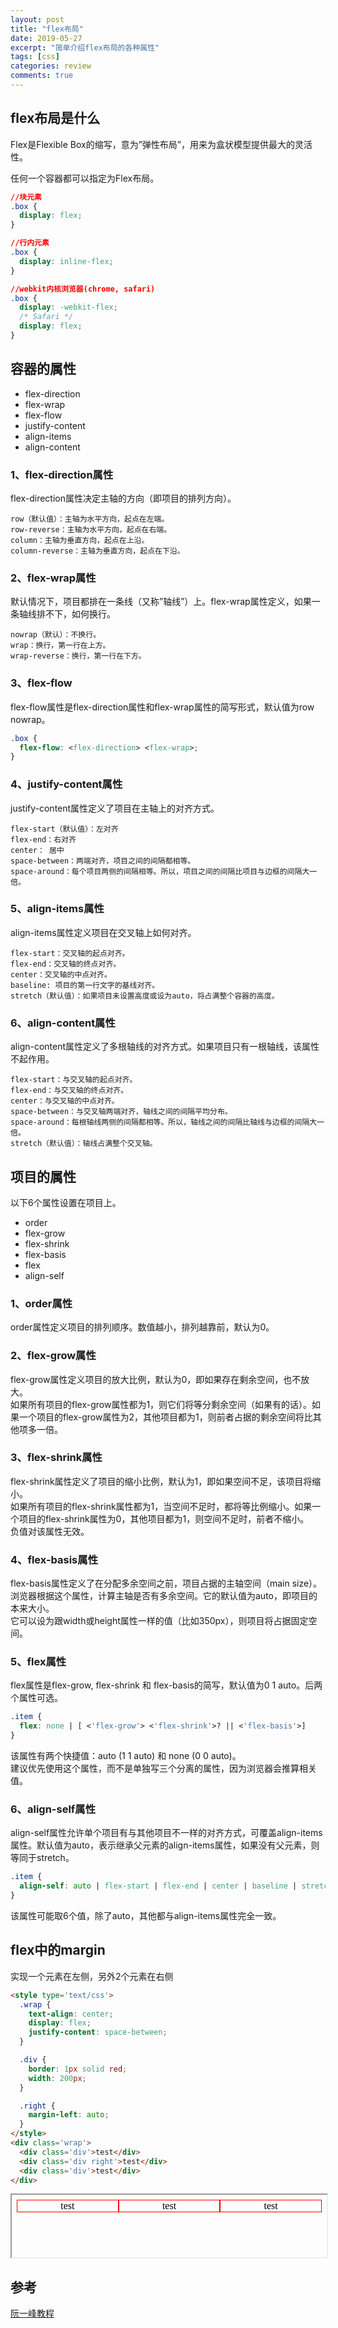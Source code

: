 ```yaml
---
layout: post
title: "flex布局"
date: 2019-05-27
excerpt: "简单介绍flex布局的各种属性"
tags: [css]
categories: review
comments: true
---
```


## flex布局是什么

Flex是Flexible Box的缩写，意为”弹性布局”，用来为盒状模型提供最大的灵活性。

任何一个容器都可以指定为Flex布局。

```css
//块元素
.box {
  display: flex;
}

//行内元素
.box {
  display: inline-flex;
}

//webkit内核浏览器(chrome, safari)
.box {
  display: -webkit-flex;
  /* Safari */
  display: flex;
}
```

## 容器的属性

* flex-direction
* flex-wrap
* flex-flow
* justify-content
* align-items
* align-content

### 1、flex-direction属性

flex-direction属性决定主轴的方向（即项目的排列方向）。

```
row（默认值）：主轴为水平方向，起点在左端。
row-reverse：主轴为水平方向，起点在右端。
column：主轴为垂直方向，起点在上沿。
column-reverse：主轴为垂直方向，起点在下沿。
```

### 2、flex-wrap属性

默认情况下，项目都排在一条线（又称”轴线”）上。flex-wrap属性定义，如果一条轴线排不下，如何换行。

```
nowrap（默认）：不换行。
wrap：换行，第一行在上方。
wrap-reverse：换行，第一行在下方。
```

### 3、flex-flow

flex-flow属性是flex-direction属性和flex-wrap属性的简写形式，默认值为row nowrap。

```css
.box {
  flex-flow: <flex-direction> <flex-wrap>;
}
```

### 4、justify-content属性

justify-content属性定义了项目在主轴上的对齐方式。

```
flex-start（默认值）：左对齐
flex-end：右对齐
center： 居中
space-between：两端对齐，项目之间的间隔都相等。
space-around：每个项目两侧的间隔相等。所以，项目之间的间隔比项目与边框的间隔大一倍。
```

### 5、align-items属性

align-items属性定义项目在交叉轴上如何对齐。

```
flex-start：交叉轴的起点对齐。
flex-end：交叉轴的终点对齐。
center：交叉轴的中点对齐。
baseline: 项目的第一行文字的基线对齐。
stretch（默认值）：如果项目未设置高度或设为auto，将占满整个容器的高度。
```

### 6、align-content属性

align-content属性定义了多根轴线的对齐方式。如果项目只有一根轴线，该属性不起作用。

```
flex-start：与交叉轴的起点对齐。
flex-end：与交叉轴的终点对齐。
center：与交叉轴的中点对齐。
space-between：与交叉轴两端对齐，轴线之间的间隔平均分布。
space-around：每根轴线两侧的间隔都相等。所以，轴线之间的间隔比轴线与边框的间隔大一倍。
stretch（默认值）：轴线占满整个交叉轴。
```

## 项目的属性

以下6个属性设置在项目上。
* order
* flex-grow
* flex-shrink
* flex-basis
* flex
* align-self

### 1、order属性

order属性定义项目的排列顺序。数值越小，排列越靠前，默认为0。

### 2、flex-grow属性

flex-grow属性定义项目的放大比例，默认为0，即如果存在剩余空间，也不放大。  
如果所有项目的flex-grow属性都为1，则它们将等分剩余空间（如果有的话）。如果一个项目的flex-grow属性为2，其他项目都为1，则前者占据的剩余空间将比其他项多一倍。

### 3、flex-shrink属性

flex-shrink属性定义了项目的缩小比例，默认为1，即如果空间不足，该项目将缩小。  
如果所有项目的flex-shrink属性都为1，当空间不足时，都将等比例缩小。如果一个项目的flex-shrink属性为0，其他项目都为1，则空间不足时，前者不缩小。  
负值对该属性无效。

### 4、flex-basis属性

flex-basis属性定义了在分配多余空间之前，项目占据的主轴空间（main size）。浏览器根据这个属性，计算主轴是否有多余空间。它的默认值为auto，即项目的本来大小。  
它可以设为跟width或height属性一样的值（比如350px），则项目将占据固定空间。

### 5、flex属性

flex属性是flex-grow, flex-shrink 和 flex-basis的简写，默认值为0 1 auto。后两个属性可选。

```css
.item {
  flex: none | [ <'flex-grow'> <'flex-shrink'>? || <'flex-basis'>]
}
```

该属性有两个快捷值：auto (1 1 auto) 和 none (0 0 auto)。  
建议优先使用这个属性，而不是单独写三个分离的属性，因为浏览器会推算相关值。

### 6、align-self属性

align-self属性允许单个项目有与其他项目不一样的对齐方式，可覆盖align-items属性。默认值为auto，表示继承父元素的align-items属性，如果没有父元素，则等同于stretch。

```css
.item {
  align-self: auto | flex-start | flex-end | center | baseline | stretch;
}
```

该属性可能取6个值，除了auto，其他都与align-items属性完全一致。

## flex中的margin

实现一个元素在左侧，另外2个元素在右侧

```html
<style type='text/css'>
  .wrap {
    text-align: center;
    display: flex;
    justify-content: space-between;
  }

  .div {
    border: 1px solid red;
    width: 200px;
  }

  .right {
    margin-left: auto;
  }
</style>
<div class='wrap'>
  <div class='div'>test</div>
  <div class='div right'>test</div>
  <div class='div'>test</div>
</div>
```

<iframe width="100%" height="100px" srcdoc="
<style type='text/css'>
  .wrap { text-align: center; display: flex; justify-content: space-between; }
  .div { border: 1px solid red; width: 200px; }
  .right { margin-left: auto; }
</style>
<div class='wrap'>
  <div class='div'>test</div>
  <div class='div right'>test</div>
  <div class='div'>test</div>
</div>
">
</iframe>

## 参考

[阮一峰教程](http://www.ruanyifeng.com/blog/2015/07/flex-grammar.html)
